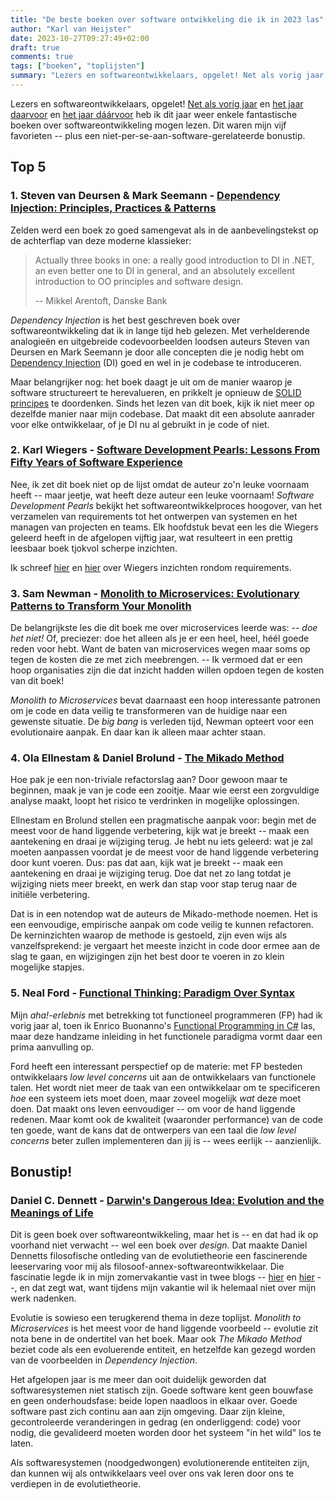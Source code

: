 ```yaml
---
title: "De beste boeken over software ontwikkeling die ik in 2023 las"
author: "Karl van Heijster"
date: 2023-10-27T09:27:49+02:00
draft: true
comments: true
tags: ["boeken", "toplijsten"]
summary: "Lezers en softwareontwikkelaars, opgelet! Net als vorig jaar en het jaar daarvoor en het jaar dáárvoor heb ik dit jaar weer enkele fantastische boeken over softwareontwikkeling mogen lezen. Dit waren mijn vijf favorieten -- plus een niet-per-se-aan-software-gerelateerde bonustip."
---
```


Lezers en softwareontwikkelaars, opgelet! [Net als vorig jaar](/blog/22/12/de-beste-boeken-over-software-ontwikkeling-die-ik-in-2022-las/) en [het jaar daarvoor](/blog/21/12/de-beste-boeken-over-software-ontwikkeling-die-ik-in-2021-las/) en [het jaar dáárvoor](/blog/21/05/de-beste-boeken-over-software-ontwikkeling-die-ik-in-2020-las/) heb ik dit jaar weer enkele fantastische boeken over softwareontwikkeling mogen lezen. Dit waren mijn vijf favorieten -- plus een niet-per-se-aan-software-gerelateerde bonustip.


## Top 5


### 1. Steven van Deursen & Mark Seemann - [Dependency Injection: Principles, Practices & Patterns](https://www.manning.com/books/dependency-injection-principles-practices-patterns)


Zelden werd een boek zo goed samengevat als in de aanbevelingstekst op de achterflap van deze moderne klassieker:


> Actually three books in one: a really good introduction to DI in .NET, an even better one to DI in general, and an absolutely excellent introduction to OO principles and software design.
>
> -- Mikkel Arentoft, Danske Bank


*Dependency Injection* is het best geschreven boek over softwareontwikkeling dat ik in lange tijd heb gelezen. Met verhelderende analogieën en uitgebreide codevoorbeelden loodsen auteurs Steven van Deursen en Mark Seemann je door alle concepten die je nodig hebt om [Dependency Injection](https://en.wikipedia.org/wiki/Dependency_injection "'Dependency injection', Wikipedia") (DI) goed en wel in je codebase te introduceren. 


Maar belangrijker nog: het boek daagt je uit om de manier waarop je software structureert te herevalueren, en prikkelt je opnieuw de [SOLID principes](/tags/solid/ "Blogs met de tag 'SOLID'") te doordenken. Sinds het lezen van dit boek, kijk ik niet meer op dezelfde manier naar mijn codebase. Dat maakt dit een absolute aanrader voor elke ontwikkelaar, of je DI nu al gebruikt in je code of niet.


### 2. Karl Wiegers - [Software Development Pearls: Lessons From Fifty Years of Software Experience](https://www.oreilly.com/library/view/software-development-pearls/9780137487806/)


Nee, ik zet dit boek niet op de lijst omdat de auteur zo'n leuke voornaam heeft -- maar jeetje, wat heeft deze auteur een leuke voornaam! *Software Development Pearls* bekijkt het softwareontwikkelproces hoogover, van het verzamelen van requirements tot het ontwerpen van systemen en het managen van projecten en teams. Elk hoofdstuk bevat een les die Wiegers geleerd heeft in de afgelopen vijftig jaar, wat resulteert in een prettig leesbaar boek tjokvol scherpe inzichten. 


Ik schreef [hier](/blog/23/03/aantekeningen-over-requirements-deel-1/ "'Aantekeningen over requirements - deel 1'") en [hier](/blog/23/03/aantekeningen-over-requirements-deel-2/ "'Aantekeningen over requirements - deel 2'") over Wiegers inzichten rondom requirements.


### 3. Sam Newman - [Monolith to Microservices: Evolutionary Patterns to Transform Your Monolith](https://www.oreilly.com/library/view/monolith-to-microservices/9781492047834/)


De belangrijkste les die dit boek me over microservices leerde was: *-- doe het niet!* Of, preciezer: doe het alleen als je er een heel, heel, héél goede reden voor hebt. Want de baten van microservices wegen maar soms op tegen de kosten die ze met zich meebrengen. -- Ik vermoed dat er een hoop organisaties zijn die dat inzicht hadden willen opdoen tegen de kosten van dit boek! 


*Monolith to Microservices* bevat daarnaast een hoop interessante patronen om je code en data veilig te transformeren van de huidige naar een gewenste situatie. De *big bang* is verleden tijd, Newman opteert voor een evolutionaire aanpak. En daar kan ik alleen maar achter staan.


### 4. Ola Ellnestam & Daniel Brolund - [The Mikado Method](https://manning.com/books/the-mikado-method)


Hoe pak je een non-triviale refactorslag aan? Door gewoon maar te beginnen, maak je van je code een zooitje. Maar wie eerst een zorgvuldige analyse maakt, loopt het risico te verdrinken in mogelijke oplossingen. 


Ellnestam en Brolund stellen een pragmatische aanpak voor: begin met de meest voor de hand liggende verbetering, kijk wat je breekt -- maak een aantekening en draai je wijziging terug. Je hebt nu iets geleerd: wat je zal moeten aanpassen voordat je de meest voor de hand liggende verbetering door kunt voeren. Dus: pas dat aan, kijk wat je breekt -- maak een aantekening en draai je wijziging terug. Doe dat net zo lang totdat je wijziging niets meer breekt, en werk dan stap voor stap terug naar de initiële verbetering.


Dat is in een notendop wat de auteurs de Mikado-methode noemen. Het is een eenvoudige, empirische aanpak om code veilig te kunnen refactoren. De kerninzichten waarop de methode is gestoeld, zijn even wijs als vanzelfsprekend: je vergaart het meeste inzicht in code door ermee aan de slag te gaan, en wijzigingen zijn het best door te voeren in zo klein mogelijke stapjes.


### 5. Neal Ford - [Functional Thinking: Paradigm Over Syntax](https://www.oreilly.com/library/view/functional-thinking/9781449365509/)


Mijn *aha!-erlebnis* met betrekking tot functioneel programmeren (FP) had ik vorig jaar al, toen ik Enrico Buonanno's [Functional Programming in C#](https://www.manning.com/books/functional-programming-in-c-sharp-second-edition) las, maar deze handzame inleiding in het functionele paradigma vormt daar een prima aanvulling op. 


Ford heeft een interessant perspectief op de materie: met FP besteden ontwikkelaars *low level concerns* uit aan de ontwikkelaars van functionele talen. Het wordt niet meer de taak van een ontwikkelaar om te specificeren *hoe* een systeem iets moet doen, maar zoveel mogelijk *wat* deze moet doen. Dat maakt ons leven eenvoudiger -- om voor de hand liggende redenen. Maar komt ook de kwaliteit (waaronder performance) van de code ten goede, want de kans dat de ontwerpers van een taal die *low level concerns* beter zullen implementeren dan jij is -- wees eerlijk -- aanzienlijk.


## Bonustip!


### Daniel C. Dennett - [Darwin's Dangerous Idea: Evolution and the Meanings of Life](https://www.penguin.co.uk/books/15596/darwins-dangerous-idea-by-daniel-cdennett/9780140167344)


Dit is geen boek over softwareontwikkeling, maar het is -- en dat had ik op voorhand niet verwacht -- wel een boek over *design*. Dat maakte Daniel Dennetts filosofische ontleding van de evolutietheorie een fascinerende leeservaring voor mij als filosoof-annex-softwareontwikkelaar. Die fascinatie legde ik in mijn zomervakantie vast in twee blogs -- [hier](/blog/23/09/coderen-met-luchthaken-en-hijskranen/ "'Coderen met luchthaken en hijskranen'") en [hier](/blog/23/10/evolutionair-programmeren/ "'Evolutionair programmeren'") --, en dat zegt wat, want tijdens mijn vakantie wil ik helemaal niet over mijn werk nadenken.


Evolutie is sowieso een terugkerend thema in deze toplijst. *Monolith to Microservices* is het meest voor de hand liggende voorbeeld -- evolutie zit nota bene in de ondertitel van het boek. Maar ook *The Mikado Method* beziet code als een evoluerende entiteit, en hetzelfde kan gezegd worden van de voorbeelden in *Dependency Injection*.


Het afgelopen jaar is me meer dan ooit duidelijk geworden dat softwaresystemen niet statisch zijn. Goede software kent geen bouwfase en geen onderhoudsfase: beide lopen naadloos in elkaar over. Goede software past zich continu aan aan zijn omgeving. Daar zijn kleine, gecontroleerde veranderingen in gedrag (en onderliggend: code) voor nodig, die gevalideerd moeten worden door het systeem "in het wild" los te laten.


Als softwaresystemen (noodgedwongen) evolutionerende entiteiten zijn, dan kunnen wij als ontwikkelaars veel over ons vak leren door ons te verdiepen in de evolutietheorie.
